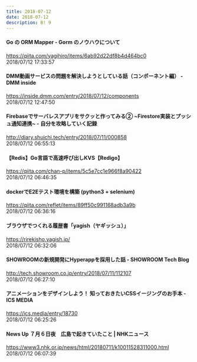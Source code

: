 ```yaml
---
title: 2018-07-12
date: 2018-07-12
description: B! 9
---
```


#### Go の ORM Mapper - Gorm のノウハウについて
https://qiita.com/yagihiro/items/6ab92d22df8b4d464bc0<br>
2018/07/12 17:33:57<br>


#### DMM動画サービスの問題を解決しようとしている話（コンポーネント編） - DMM inside
https://inside.dmm.com/entry/2018/07/12/components<br>
2018/07/12 12:47:50<br>


#### Firebaseでサーバレスアプリをサクッと作ってみる② ~Firestore実装とプッシュ通知連携~ - 自分を攻略していく記録
http://diary.shuichi.tech/entry/2018/07/11/000858<br>
2018/07/12 06:55:13<br>


#### 【Redis】Go言語で高速呼び出しKVS【Redigo】
https://qiita.com/chan-p/items/5c5e7cc1e966f8a90422<br>
2018/07/12 06:46:35<br>


#### dockerでE2Eテスト環境を構築 (python3 + selenium) 
https://qiita.com/reflet/items/89ff50c991168adb3a9b<br>
2018/07/12 06:36:16<br>


#### ブラウザでつくれる履歴書「yagish（ヤギッシュ）」
https://rirekisho.yagish.jp/<br>
2018/07/12 06:32:06<br>


#### SHOWROOMの新規開発にHyperappを採用した話 - SHOWROOM Tech Blog
http://tech.showroom.co.jp/entry/2018/07/11/112107<br>
2018/07/12 06:27:10<br>


#### アニメーションをデザインしよう！ 知っておきたいCSSイージングのお手本 - ICS MEDIA
https://ics.media/entry/18730<br>
2018/07/12 06:25:26<br>


#### News Up ７月６日夜　広島で起きていたこと | NHKニュース
https://www3.nhk.or.jp/news/html/20180711/k10011528311000.html<br>
2018/07/12 06:07:39<br>


